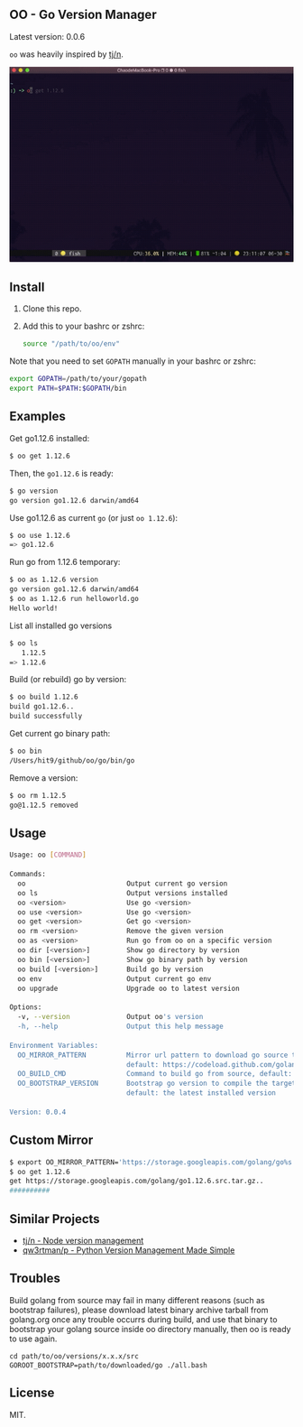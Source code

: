OO - Go Version Manager
------------------------

Latest version: 0.0.6

`oo` was heavily inspired by [tj/n](https://github.com/tj/n).

![](screen.gif)

Install
-------

1. Clone this repo.
2. Add this to your bashrc or zshrc:

   ```bash
   source "/path/to/oo/env"
   ```

Note that you need to set `GOPATH` manually in your bashrc or zshrc:

```bash
export GOPATH=/path/to/your/gopath
export PATH=$PATH:$GOPATH/bin
```

Examples
---------

Get go1.12.6 installed:

```bash
$ oo get 1.12.6
```

Then, the `go1.12.6` is ready:

```bash
$ go version
go version go1.12.6 darwin/amd64
```

Use go1.12.6 as current `go` (or just `oo 1.12.6`):

```bash
$ oo use 1.12.6
=> go1.12.6
```

Run go from 1.12.6 temporary:

```bash
$ oo as 1.12.6 version
go version go1.12.6 darwin/amd64
$ oo as 1.12.6 run helloworld.go
Hello world!
```

List all installed go versions

```bash
$ oo ls
   1.12.5
=> 1.12.6
```

Build (or rebuild) go by version:

```bash
$ oo build 1.12.6
build go1.12.6..
build successfully
```

Get current go binary path:

```bash
$ oo bin
/Users/hit9/github/oo/go/bin/go
```

Remove a version:

```bash
$ oo rm 1.12.5                                                                                                                                                                          1 ↵ (go1.4 node@v2.0.0) ~/github/oo/versions/1.5/src
go@1.12.5 removed
```

Usage
-----

```bash
Usage: oo [COMMAND]

Commands:
  oo                         Output current go version
  oo ls                      Output versions installed
  oo <version>               Use go <version>
  oo use <version>           Use go <version>
  oo get <version>           Get go <version>
  oo rm <version>            Remove the given version
  oo as <version>            Run go from oo on a specific version
  oo dir [<version>]         Show go directory by version
  oo bin [<version>]         Show go binary path by version
  oo build [<version>]       Build go by version
  oo env                     Output current go env
  oo upgrade                 Upgrade oo to latest version

Options:
  -v, --version              Output oo's version
  -h, --help                 Output this help message

Environment Variables:
  OO_MIRROR_PATTERN          Mirror url pattern to download go source tarball
                             default: https://codeload.github.com/golang/go/tar.gz/go%s
  OO_BUILD_CMD               Command to build go from source, default: ./make.bash
  OO_BOOTSTRAP_VERSION       Bootstrap go version to compile the target version,
                             default: the latest installed version

Version: 0.0.4
```

Custom Mirror
-------------

```bash
$ export OO_MIRROR_PATTERN='https://storage.googleapis.com/golang/go%s.src.tar.gz'
$ oo get 1.12.6
get https://storage.googleapis.com/golang/go1.12.6.src.tar.gz..
##########                                                                14.4%
```

Similar Projects
----------------

- [tj/n - Node version management](https://github.com/tj/n)
- [qw3rtman/p - Python Version Management Made Simple](https://github.com/qw3rtman/p)

Troubles
--------

Build golang from source may fail in many different reasons (such as bootstrap failures),
please download latest binary archive tarball from golang.org once any trouble
occurrs during build, and use that binary to bootstrap your golang source
inside oo directory manually, then oo is ready to use again.

```
cd path/to/oo/versions/x.x.x/src
GOROOT_BOOTSTRAP=path/to/downloaded/go ./all.bash
```

License
--------
MIT.
